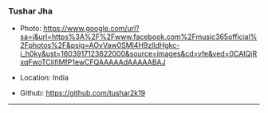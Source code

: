 ### Tushar Jha

- Photo: https://www.google.com/url?sa=i&url=https%3A%2F%2Fwww.facebook.com%2Fmusic365official%2Fphotos%2F&psig=AOvVaw0SMl4H9zlldHgkc-i_h0ky&ust=1603917123622000&source=images&cd=vfe&ved=0CAIQjRxqFwoTCIifiMfP1ewCFQAAAAAdAAAAABAJ

- Location: India

- Github: https://github.com/tushar2k19
***

